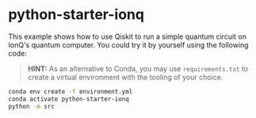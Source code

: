 # python-starter-ionq

This example shows how to use Qiskit to run a simple quantum circuit on IonQ's quantum computer.
You could try it by yourself using the following code:

> **HINT:**
> As an alternative to Conda, you may use `requirements.txt` to create a virtual environment with the tooling of your choice.

```bash
conda env create -f environment.yml
conda activate python-starter-ionq
python -m src
```
